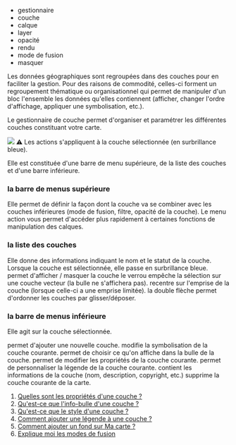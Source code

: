 - gestionnaire
- couche
- calque
- layer
- opacité
- rendu
- mode de fusion
- masquer

Les données géographiques sont regroupées dans des couches pour en faciliter la gestion. Pour des raisons de commodité, celles-ci forment un regroupement thématique ou organisationnel qui permet de manipuler d'un bloc l'ensemble les données qu'elles contiennent (afficher, changer l'ordre d'affichage, appliquer une symbolisation, etc.).

<i class="fg-layer-stack-o fa-2x"></i> Le gestionnaire de couche permet d'organiser et paramétrer les différentes couches constituant votre carte.

![](https://macarte.ign.fr/api/image/img_lmi8141)
⚠️ Les actions s'appliquent à la couche sélectionnée (en surbrillance bleue).

Elle est constituée d'une barre de menu supérieure, de la liste des couches et d'une barre inférieure.

### la barre de menus supérieure

Elle permet de définir la façon dont la couche va se combiner avec les couches inférieures (mode de fusion, filtre, opacité de la couche). Le menu action vous permet d'accéder plus rapidement à certaines fonctions de manipulation des calques.

### la liste des couches 

Elle donne des informations indiquant le nom et le statut de la couche. Lorsque la couche est sélectionnée, elle passe en surbrillance bleue.
<i class="fi-visible"></i> permet d'afficher / masquer la couche
<i class="fi-lock"></i> le verrou empêche la sélection sur une couche vecteur (la bulle ne s'affichera pas).
<i class="fi-fullscreen-alt"></i> recentre sur l'emprise de la couche (lorsque celle-ci a une emprise limitée).
<i class="fi-move"></i> la double flèche permet d'ordonner les couches par glisser/déposer.

### la barre de menus inférieure 

Elle agit sur la couche sélectionnée.

<i class="fg-layer-alt-add-o fa-fw"></i> permet d'ajouter une nouvelle couche.
<i class="fg-color fa-fw"></i> modifie la symbolisation de la couche courante.
<i class="fi-comment fa-fw"/></i> permet de choisir ce qu'on affiche dans la bulle de la couche.
<i class="fi-configuration fa-fw"></i> permet de modifier les propriétés de la couche courante.
<i class="fg-map-legend fa-fw"></i> permet de personnaliser la légende de la couche courante. 
<i class="fa fa-info-circle fa-fw"></i> contient les informations de la couche (nom, description, copyright, etc.) 
<i class="fa fa-trash-o fa-fw"></i> supprime la couche courante de la carte.

1. [Quelles sont les propriétés d'une couche ?](./Quelles_sont_les_propriétés_d'une_couche.md)
1. [Qu'est-ce que l'info-bulle d'une couche ?](./Qu'est-ce_que_l'info-bulle_d'une_couche.md)
1. [Qu'est-ce que le style d'une couche ?](./Qu'est-ce_que_le_style_d'une_couche.md)
1. [Comment ajouter une légende à une couche ?](./Comment_ajouter_une_légende_à_une_couche.md)
1. [Comment ajouter un fond sur Ma carte ?](./Quels_sont_les_fonds_disponibles_dans_Ma_carte.md)
1. [Explique moi les modes de fusion](./Explique_moi_les_modes_de_fusion.md)
